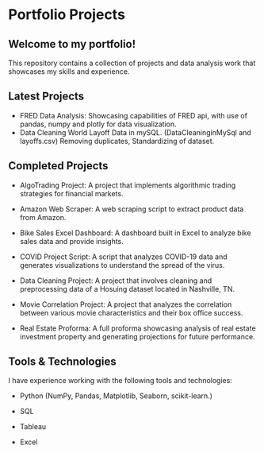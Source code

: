 # Portfolio Projects

## Welcome to my portfolio!

This repository contains a collection of projects and data analysis work that showcases my skills and experience.

## Latest Projects
- FRED Data Analysis: Showcasing capabilities of FRED api, with use of pandas, numpy and plotly for data visualization.
- Data Cleaning World Layoff Data in mySQL. (DataCleaninginMySql and layoffs.csv) Removing duplicates, Standardizing of dataset.

## Completed Projects

- AlgoTrading Project: A project that implements algorithmic trading strategies for financial markets.

- Amazon Web Scraper: A web scraping script to extract product data from Amazon.

- Bike Sales Excel Dashboard: A dashboard built in Excel to analyze bike sales data and provide insights.

- COVID Project Script: A script that analyzes COVID-19 data and generates visualizations to understand the spread of the virus.

- Data Cleaning Project: A project that involves cleaning and preprocessing data of a Hosuing dataset located in Nashville, TN.

- Movie Correlation Project: A project that analyzes the correlation between various movie characteristics and their box office success.

- Real Estate Proforma: A full proforma showcasing analysis of real estate investment property and generating projections for future performance.

## Tools & Technologies

I have experience working with the following tools and technologies:

- Python (NumPy, Pandas, Matplotlib, Seaborn, scikit-learn.)

- SQL

- Tableau

- Excel
